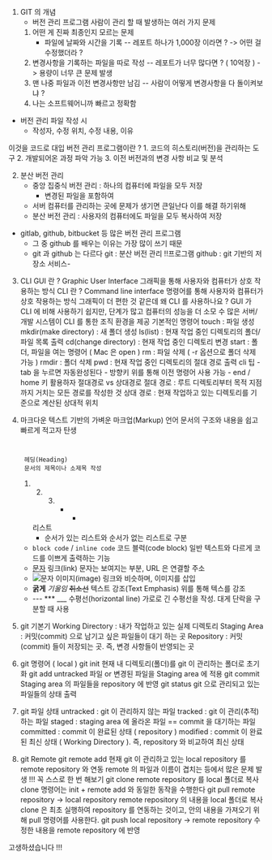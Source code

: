 1. GIT 의 개념
	- 버전 관리 프로그램
	사람이 관리 할 때 발생하는 여러 가지 문제	
	1. 어떤 게 진짜 최종인지 모르는 문제	
		- 파일에 날짜와 시간을 기록
	-- 레포트 하나가 1,000장 이라면 ?
		-> 어떤 걸 수정했더라 ?
	2. 변경사항을 기록하는 파일을 따로 작성
	-- 레포트가 너무 많다면 ? ( 10억장 )
		-> 용량이 너무 큰 문제 발생
	3. 맨 나중 파일과 이전 변경사항만 남김
	-- 사람이 어떻게 변경사항을 다 돌이켜보냐 ?
	4. 나는 소프트웨어니까 빠르고 정확함

* 버전 관리 파일 작성 시
	- 작성자, 수정 위치, 수정 내용, 이유

이것을 코드로 대입
	버전 관리 프로그램이란 ?
	1. 코드의 히스토리(버전)을 관리하는 도구
	2. 개발되어온 과정 파악 가능
	3. 이전 버전과의 변경 사항 비교 및 분석

2. 분산 버전 관리
	* 중앙 집중식 버전 관리
		: 하나의 컴퓨터에 파일을 모두 저장
		- 변경된 파일을 포함하여
	- 서버 컴퓨터를 관리하는 곳에 문제가 생기면
		큰일난다
	이를 해결 하기위해
	* 분산 버전 관리
		: 사용자의 컴퓨터에도
			파일을 모두 복사하여 저장

* gitlab, github, bitbucket 등 많은 버전 관리 프로그램
	- 그 중 github 를 배우는 이유는
		가장 많이 쓰기 때문
	* git 과 github 는 다르다
		git : 분산 버전 관리 !!프로그램
		github : git 기반의 저장소 서비스-

3. CLI
	GUI 란 ?
		Graphic User Interface
		그래픽을 통해 사용자와 컴퓨터가 상호 작용하는 방식
	CLI 란 ?
		Command line interface
		명령어를 통해 사용자와 컴퓨터가 상호 작용하는 방식
	그래픽이 더 편한 것 같은데 왜 CLI 를 사용하나요 ?
		GUI 가 CLI 에 비해 사용하기 쉽지만, 단계가 많고 컴퓨터의 성능을 더 소모
		수 많은 서버/개발 시스템이 CLI 를 통한 조직 환경을 제공
	기본적인 명령어
		touch : 파일 생성
		mkdir(make directory) : 새 폴더 생성
		ls(list) : 현재 작업 중인 디렉토리의 폴더/파일 목록 출력
		cd(change directory) : 현재 작업 중인 디렉토리 변경
		start : 폴더, 파일을 여는 명령어 ( Mac 은 open )
		rm : 파일 삭제 ( -r 옵션으로 폴더 삭제 가능 )
		rmdir : 폴더 삭제
		pwd : 현재 작업 중인 디렉토리의 절대 경로 출력
	cli 팁
		- tab 을 누르면 자동완성된다
		- 방향키 위를 통해 이전 명령어 사용 가능
		- end / home 키 활용하자
	절대경로 vs 상대경로
		절대 경로 : 루트 디렉토리부터 목적 지점까지 거치는 모든 경로를 작성한 것
		상대 경로 : 현재 작업하고 있는 디렉토리를 기준으로 계산된 상대적 위치

4. 마크다운
	텍스트 기반의 가벼운 마크업(Markup) 언어
	문서의 구조와 내용을 쉽고 빠르게 적고자 탄생
	
	#
		헤딩(Heading)
		문서의 제목이나 소제목 작성
	1. 2. 3. * - 
		리스트
		- 순서가 있는 리스트와 순서가 없는 리스트로 구분
	- ```block code``` / `inline code`
		코드 블럭(code block)
		일반 텍스트와 다르게 코드를 이쁘게 출력하는 기능
	- [문자](URL)
		링크(link)
		문자는 보여지는 부분, URL 은 연결할 주소
	- ![문자](IMG_URL)
		이미지(image)
		링크와 비슷하며, 이미지를 삽입
	- **굵게** *기울임* ~~취소선~~
		텍스트 강조(Text Emphasis)
		위를 통해 텍스를 강조
	- --- *** ___
		수평선(horizontal line)
		가로로 긴 수평선을 작성. 대게 단락을 구분할 때 사용

5. git 기본기
	Working Directory : 내가 작업하고 있는 실제 디렉토리
	Staging Area : 커밋(commit) 으로 남기고 싶은 파일들이 대기 하는 곳
	Repository : 커밋(commit) 들이 저장되는 곳. 즉, 변경 사항들이 반영되는 곳

6. git 명령어 ( local )
	git init
		현재 내 디렉토리(폴더)를 git 이 관리하는 폴더로 초기화
	git add
		untracked 파일 or 변경된 파일을 Staging area 에 적용
	git commit
		Staging area 의 파일들을 repository 에 반영
	git status
		git 으로 관리되고 있는 파일들의 상태 출력

7. git 파일 상태
	untracked : git 이 관리하지 않는 파일
	tracked : git 이 관리(추적) 하는 파일
	staged : staging area 에 올라온 파일 == commit 을 대기하는 파일
	committed : commit 이 완료된 상태 ( repository )
	modified : commit 이 완료된 최신 상태 ( Working Directory ). 즉, repository 와 비교하여 최신 상태

8. git Remote
	git remote add
		현재 git 이 관리하고 있는 local repository 를 remote repository 와 연동
		remote 의 파일과 이름이 겹치는 등에서 많은 문제 발생
		!!! 꼭 스스로 한 번 해보기
	git clone
		remote repository 를 local 폴더로 복사
		clone 명령어는 init + remote add 와 동일한 동작을 수행한다
	git pull
		remote repository -> local repository
		remote repository 의 내용을 local 폴더로 복사
		clone 은 최초 실행하여 repository 를 연동하는 것이고,
			안의 내용을 가져오기 위해 pull 명령어를 사용한다.
	git push
		local repository -> remote repository
		수정한 내용을 remote repository 에 반영

고생하셨습니다 !!!
	